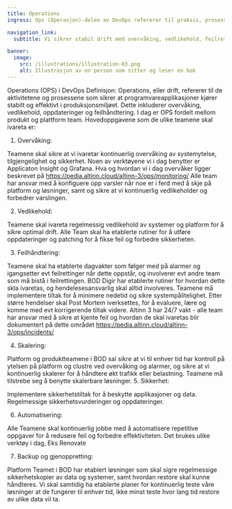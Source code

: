 ```yaml
---
title: Operations
ingress: Ops (Operasjon)-delen av DevOps refererer til praksis, prosesser og teknologier som er involvert i å håndtere og vedlikeholde IT-infrastruktur, systemer og applikasjoner i produksjon. Den fokuserer på å sikre at programvare kjører jevnt, pålitelig og sikkert i et aktivt miljø.

navigation_link:
  subtitle: Vi sikrer stabil drift med overvåking, vedlikehold, feilretting og sikkerhet.

banner:
  image:
    src: /illustrations/illustration-03.png
    alt: Illustrasjon av en person som sitter og leser en bok
---
```


Operations (OPS) i DevOps
Definisjon: Operations, eller drift, refererer til de aktivitetene og prosessene som sikrer at programvareapplikasjoner kjører stabilt og effektivt i produksjonsmiljøet. Dette inkluderer overvåking, vedlikehold, oppdateringer og feilhåndtering. I dag er OPS fordelt mellom produkt og plattform team. Hovedoppgavene som de ulike teamene skal ivareta er: 


1. Overvåking:

Teamene skal sikre at vi ivaretar kontinuerlig overvåking av systemytelse, tilgjengelighet og sikkerhet.
Noen av verktøyene vi i dag benytter er Applicaton Insight og Grafana. Hva og hvordan vi i dag overvåker ligger beskrevet på https://pedia.altinn.cloud/altinn-3/ops/monitoring/
Alle team har ansvar med å konfiguere opp varsler når noe er i ferd med å skje på platform og løsninger, samt og sikre at vi kontinuerlig vedlikeholder og forbedrer varslingen. 

2. Vedlikehold:

Teamene skal ivareta regelmessig vedlikehold av systemer og platform for å sikre optimal drift.
Alle Team skal ha etablerte rutiner for å utføre oppdateringer og patching for å fikse feil og forbedre sikkerheten.

3. Feilhåndtering:

Teamene skal ha etablerte dagvakter som følger med på alarmer og igangsetter evt feilrettinger når dette oppstår, og involverer evt andre team som må bistå i feilrettingen. 
BOD Digir har etablerte rutiner for hvordan dette skla ivaretas, og hendelesesansvarlig skal alltid involveres. 
Teamene må implementere tiltak for å minimere nedetid og sikre systempålitelighet. Etter større hendelser skal Post Mortem iverksettes, for å evaluere, lære og komme med evt korrigerende tiltak videre. 
Altinn 3 har 24/7 vakt - alle team har ansvar med å sikre at kjente feil og hvordan de skal ivaretas blir dokumentert på dette området https://pedia.altinn.cloud/altinn-3/ops/incidents/

4. Skalering:

Platform og produktteamene i BOD sal sikre at vi til enhver tid har kontroll på ytelsen på platform og clustre ved overvåking og alarmer, og sikre at vi kontinuerlig skalerer for å håndtere økt trafikk eller belastning.
Teamene må tilstrebe seg å benytte skalerbare løsninger.
5. Sikkerhet:

Implementere sikkerhetstiltak for å beskytte applikasjoner og data.
Regelmessige sikkerhetsvurderinger og oppdateringer.

6. Automatisering:

Alle Teamene skal kontinuerlig jobbe med å automatisere repetitive oppgaver for å redusere feil og forbedre effektiviteten.
Det brukes ulike verktøy i dag, Eks Renovate

7. Backup og gjenoppretting:

Platform Teamet i BOD har etablert løsninger som skal sigre regelmessige sikkerhetskopier av data og systemer, samt hvordan restore skal kunne håndteres. 
Vi skal samtidig ha etablerte planer for kontinuerlig teste våre løsninger at de fungerer til enhver tid, ikke minst teste hvor lang tid restore av ulike data vil ta. 

